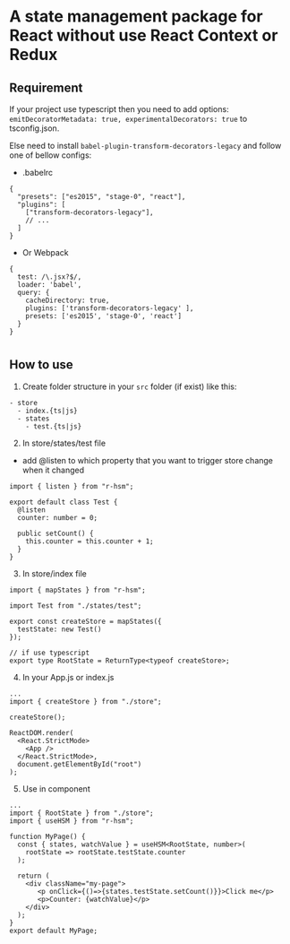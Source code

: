 # A state management package for React without use React Context or Redux

## Requirement

If your project use typescript then you need to add options: `emitDecoratorMetadata: true, experimentalDecorators: true` to tsconfig.json.

Else need to install `babel-plugin-transform-decorators-legacy` and follow one of bellow configs:

- .babelrc

```
{
  "presets": ["es2015", "stage-0", "react"],
  "plugins": [
    ["transform-decorators-legacy"],
    // ...
  ]
}
```

- Or Webpack

```
{
  test: /\.jsx?$/,
  loader: 'babel',
  query: {
    cacheDirectory: true,
    plugins: ['transform-decorators-legacy' ],
    presets: ['es2015', 'stage-0', 'react']
  }
}
```

#

## How to use

1. Create folder structure in your `src` folder (if exist) like this:

```
- store
  - index.{ts|js}
  - states
    - test.{ts|js}
```

2. In store/states/test file

- add @listen to which property that you want to trigger store change when it changed

```
import { listen } from "r-hsm";

export default class Test {
  @listen
  counter: number = 0;

  public setCount() {
    this.counter = this.counter + 1;
  }
}

```

3. In store/index file

```
import { mapStates } from "r-hsm";

import Test from "./states/test";

export const createStore = mapStates({
  testState: new Test()
});

// if use typescript
export type RootState = ReturnType<typeof createStore>;

```

4. In your App.js or index.js

```
...
import { createStore } from "./store";

createStore();

ReactDOM.render(
  <React.StrictMode>
    <App />
  </React.StrictMode>,
  document.getElementById("root")
);
```

5. Use in component
```
...
import { RootState } from "./store";
import { useHSM } from "r-hsm";

function MyPage() {
  const { states, watchValue } = useHSM<RootState, number>(
    rootState => rootState.testState.counter
  );

  return (
    <div className="my-page">
       <p onClick={()=>{states.testState.setCount()}}>Click me</p>
       <p>Counter: {watchValue}</p>
    </div>
  );
}
export default MyPage;
```
